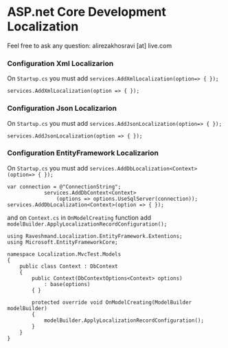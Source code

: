 # ASP.net Core Development Localization

Feel free to ask any question: alirezakhosravi [at] live.com

### Configuration Xml Localizarion
On ``Startup.cs`` you must add ``services.AddXmlLocalization(option=> { });``

```
services.AddXmlLocalization(option => { });
```

### Configuration Json Localizarion
On ``Startup.cs`` you must add ``services.AddJsonLocalization(option=> { });``

```
services.AddJsonLocalization(option => { });
```

### Configuration EntityFramework Localizarion
On ``Startup.cs`` you must add ``services.AddDbLocalization<Context>(option=> { });``

```
var connection = @"ConnectionString";
            services.AddDbContext<Context>
                (options => options.UseSqlServer(connection));
services.AddDbLocalization<Context>(option => { });
```

and on ``Context.cs`` in ``OnModelCreating`` function add ``modelBuilder.ApplyLocalizationRecordConfiguration();``
```
using Raveshmand.Localization.EntityFramework.Extentions;
using Microsoft.EntityFrameworkCore;

namespace Localization.MvcTest.Models
{
    public class Context : DbContext
    {
        public Context(DbContextOptions<Context> options)
            : base(options)
        { }

        protected override void OnModelCreating(ModelBuilder modelBuilder)
        {
            modelBuilder.ApplyLocalizationRecordConfiguration();
        }
    }
}
```
